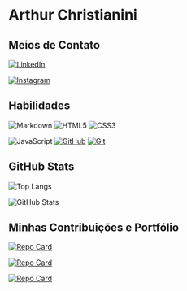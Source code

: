 # Arthur Christianini


## Meios de Contato
[![LinkedIn](https://img.shields.io/badge/LinkedIn-930086?style=for-the-badge&logo=linkedin&logoColor=FFF)](https://www.linkedin.com/in/arthur-christianini-6b4ba9213/)

[![Instagram](https://img.shields.io/badge/Instagram-930086?style=for-the-badge&logo=instagram&logoColor=FFF)](https://www.instagram.com/arthukk_/)

## Habilidades
![Markdown](https://img.shields.io/badge/Markdown-bbb?style=for-the-badge&logo=markdown&logoColor=000)
![HTML5](https://img.shields.io/badge/HTML5-ff9500?style=for-the-badge&logo=html5)
![CSS3](https://img.shields.io/badge/CSS3-6a84e1?style=for-the-badge&logo=css3&logoColor=264CE4)

![JavaScript](https://img.shields.io/badge/JavaScript-ffff9e?style=for-the-badge&logo=javascript)
[![GitHub](https://img.shields.io/badge/GitHub-8fddff?style=for-the-badge&logo=github&logoColor=30A3DC)](https://docs.github.com/)
[![Git](https://img.shields.io/badge/Git-cd435b?style=for-the-badge&logo=git&logoColor=ff8b77)](https://git-scm.com/doc) 

## GitHub Stats

![Top Langs](https://github-readme-stats-git-masterrstaa-rickstaa.vercel.app/api/top-langs/?username=ArthurChristianini&bg_color=000&border_color=930086&title_color=930086&text_color=FFF)

![GitHub Stats](https://github-readme-stats.vercel.app/api?username=ArthurChristianini&theme=transparent&bg_color=000&border_color=930086&show_icons=true&icon_color=30A3DC&title_color=930086&text_color=FFF)


## Minhas Contribuições e Portfólio

[![Repo Card](https://github-readme-stats.vercel.app/api/pin/?username=ArthurChristianini&repo=Portfolio&bg_color=000&border_color=930086&show_icons=true&icon_color=930086&title_color=930086&text_color=FFF)](https://github.com/ArthurChristianini/Portfolio)

[![Repo Card](https://github-readme-stats.vercel.app/api/pin/?username=ArthurChristianini&repo=dio-lab-open-source&bg_color=000&border_color=930086&show_icons=true&icon_color=930086&title_color=930086&text_color=FFF)](https://github.com/ArthurChristianini/dio-lab-open-source)

[![Repo Card](https://github-readme-stats.vercel.app/api/pin/?username=ArthurChristianini&repo=Sistema-de-Avaliacao&bg_color=000&border_color=930086&show_icons=true&icon_color=930086&title_color=930086&text_color=FFF)](https://github.com/ArthurChristianini/Sistema-de-Avaliacao)
